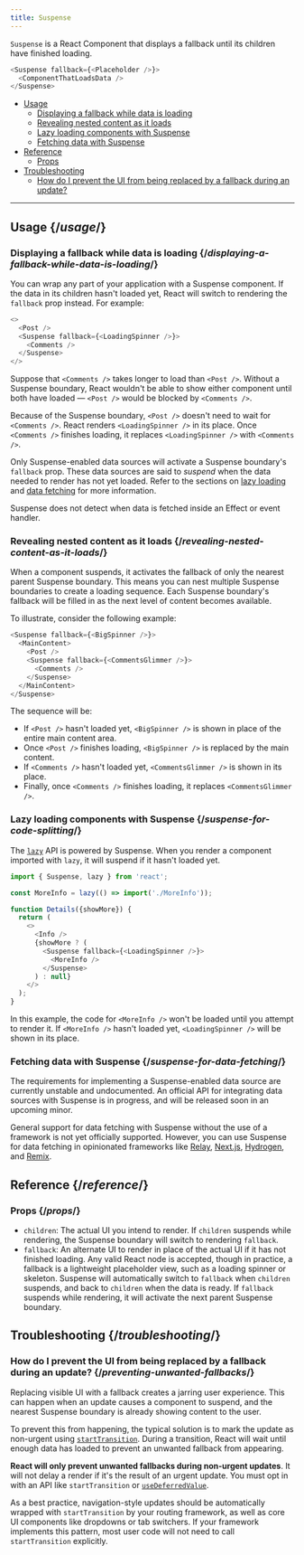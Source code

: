 ```yaml
---
title: Suspense
---
```


<Intro>

`Suspense` is a React Component that displays a fallback until its children have finished loading.


```js
<Suspense fallback={<Placeholder />}>
  <ComponentThatLoadsData />
</Suspense>
```

</Intro>

- [Usage](#usage)
  - [Displaying a fallback while data is loading](#displaying-a-fallback-while-data-is-loading)
  - [Revealing nested content as it loads](#revealing-nested-content-as-it-loads)
  - [Lazy loading components with Suspense](#suspense-for-code-splitting)
  - [Fetching data with Suspense](#suspense-for-data-fetching)
- [Reference](#reference)
  - [Props](#props)
- [Troubleshooting](#troubleshooting)
  - [How do I prevent the UI from being replaced by a fallback during an update?](#preventing-unwanted-fallbacks)

---

## Usage {/*usage*/}

### Displaying a fallback while data is loading {/*displaying-a-fallback-while-data-is-loading*/}

You can wrap any part of your application with a Suspense component. If the data in <CodeStep step={2}>its children</CodeStep> hasn't loaded yet, React will switch to rendering the <CodeStep step={1}>`fallback`</CodeStep> prop instead. For example:

```js [[1, 3, "<LoadingSpinner />"], [2, 4, "<Comments />"]]
<>
  <Post />
  <Suspense fallback={<LoadingSpinner />}>
    <Comments />
  </Suspense>
</>
```

Suppose that `<Comments />` takes longer to load than `<Post />`. Without a Suspense boundary, React wouldn't be able to show either component until both have loaded — `<Post />` would be blocked by `<Comments />`.

Because of the Suspense boundary, `<Post />` doesn't need to wait for `<Comments />`. React renders `<LoadingSpinner />` in its place. Once `<Comments />` finishes loading, it replaces `<LoadingSpinner />` with `<Comments />`.

Only Suspense-enabled data sources will activate a Suspense boundary's `fallback` prop. These data sources are said to *suspend* when the data needed to render has not yet loaded. Refer to the sections on [lazy loading](#suspense-for-code-splitting) and [data fetching](#suspense-for-data-fetching) for more information.

Suspense does not detect when data is fetched inside an Effect or event handler.

### Revealing nested content as it loads {/*revealing-nested-content-as-it-loads*/}

When a component suspends, it activates the fallback of only the nearest parent Suspense boundary. This means you can nest multiple Suspense boundaries to create a loading sequence. Each Suspense boundary's fallback will be filled in as the next level of content becomes available.

To illustrate, consider the following example:

```js
<Suspense fallback={<BigSpinner />}>
  <MainContent>
    <Post />
    <Suspense fallback={<CommentsGlimmer />}>
      <Comments />
    </Suspense>
  </MainContent>
</Suspense>
```

The sequence will be:

- If `<Post />` hasn't loaded yet, `<BigSpinner />` is shown in place of the entire main content area.
- Once `<Post />` finishes loading, `<BigSpinner />` is replaced by the main content.
- If `<Comments />` hasn't loaded yet, `<CommentsGlimmer />` is shown in its place.
- Finally, once `<Comments />` finishes loading, it replaces `<CommentsGlimmer />`. 

### Lazy loading components with Suspense {/*suspense-for-code-splitting*/}

The [`lazy`](/apis/react/lazy) API is powered by Suspense. When you render a component imported with `lazy`, it will suspend if it hasn't loaded yet.

```js
import { Suspense, lazy } from 'react';

const MoreInfo = lazy(() => import('./MoreInfo'));

function Details({showMore}) {
  return (
    <>
      <Info />
      {showMore ? (
        <Suspense fallback={<LoadingSpinner />}>
          <MoreInfo />
        </Suspense>
      ) : null}
    </>
  );
}
```

In this example, the code for `<MoreInfo />` won't be loaded until you attempt to render it. If `<MoreInfo />` hasn't loaded yet, `<LoadingSpinner />` will be shown in its place.

### Fetching data with Suspense {/*suspense-for-data-fetching*/}

<Note>
The requirements for implementing a Suspense-enabled data source are currently unstable and undocumented. An official API for integrating data sources with Suspense is in progress, and will be released soon in an upcoming minor.
</Note>

General support for data fetching with Suspense without the use of a framework is not yet officially supported. However, you can use Suspense for data fetching in opinionated frameworks like [Relay](https://relay.dev/docs/guided-tour/rendering/loading-states/), [Next.js](https://nextjs.org/docs/advanced-features/react-18), [Hydrogen](https://hydrogen.shopify.dev/), and [Remix](https://remix.run/).

## Reference {/*reference*/}

### Props {/*props*/}
* `children`: The actual UI you intend to render. If `children` suspends while rendering, the Suspense boundary will switch to rendering `fallback`.
* `fallback`: An alternate UI to render in place of the actual UI if it has not finished loading. Any valid React node is accepted, though in practice, a fallback is a lightweight placeholder view, such as a loading spinner or skeleton. Suspense will automatically switch to `fallback` when `children` suspends, and back to `children` when the data is ready. If `fallback` suspends while rendering, it will activate the next parent Suspense boundary.

## Troubleshooting {/*troubleshooting*/}

### How do I prevent the UI from being replaced by a fallback during an update? {/*preventing-unwanted-fallbacks*/}

Replacing visible UI with a fallback creates a jarring user experience. This can happen when an update causes a component to suspend, and the nearest Suspense boundary is already showing content to the user.

To prevent this from happening, the typical solution is to mark the update as non-urgent using [`startTransition`](/apis/react/startTransition). During a transition, React will wait until enough data has loaded to prevent an unwanted fallback from appearing.

**React will only prevent unwanted fallbacks during non-urgent updates**. It will not delay a render if it's the result of an urgent update. You must opt in with an API like `startTransition` or [`useDeferredValue`](/apis/react/useDeferredValue).

As a best practice, navigation-style updates should be automatically wrapped with `startTransition` by your routing framework, as well as core UI components like dropdowns or tab switchers. If your framework implements this pattern, most user code will not need to call `startTransition` explicitly.

